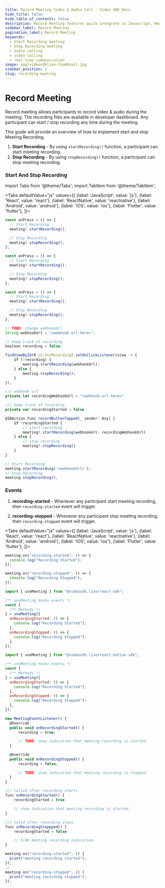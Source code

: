 ```yaml
---
title: Record Meeting Video & Audio Call - Video SDK Docs
hide_title: false
hide_table_of_contents: false
description: Record Meeting features quick integrate in Javascript, React JS, Android, IOS, React Native, Flutter with Video SDK to add live video & audio conferencing to your applications.
sidebar_label: Record Meeting
pagination_label: Record Meeting
keywords:
  - Start Recording meeting
  - Stop Recording meeting
  - audio calling
  - video calling
  - real-time communication
image: img/videosdklive-thumbnail.jpg
sidebar_position: 1
slug: recording-meeting
---
```


# Record Meeting

Record meeting allows participants to record video & audio during the meeting. The recording files are available in developer dashboard.
Any participant can start / stop recording any time during the meeting.

This guide will provide an overview of how to implement start and stop Meeting Recording.

1. **Start Recording** - By using `startRecording()` function, a participant can start meeting recording.
2. **Stop Recording** - By using `stopRecording()` function, a participant can stop meeting recording.

### Start And Stop Recording

import Tabs from '@theme/Tabs';
import TabItem from '@theme/TabItem';

<Tabs
defaultValue="js"
values={[
{label: 'JavaScript', value: 'js'},
{label: 'React', value: 'react'},
{label: 'ReactNative', value: 'reactnative'},
{label: 'Android', value: 'android'},
{label: 'IOS', value: 'ios'},
{label: 'Flutter', value: 'flutter'},
]}>
<TabItem value="js">

```js
const onPress = () => {
  // Start Recording
  meeting?.startRecording();

  // Stop Recording
  meeting?.stopRecording();
};
```

</TabItem>
<TabItem value="react">

```js
const onPress = () => {
  // Start Recording
  meeting?.startRecording();

  // Stop Recording
  meeting?.stopRecording();
};
```

</TabItem>
<TabItem value="reactnative">

```js
const onPress = () => {
  // Start Recording
  meeting?.startRecording();

  // Stop Recording
  meeting?.stopRecording();
};
```

</TabItem>
<TabItem value="android">

```js
// TODO: change webhookUrl
String webhookUrl = "<webhook-url-here>";

// keep track of recording
boolean recording = false;

findViewById(R.id.btnRecording).setOnClickListener(view -> {
    if (!recording) {
        meeting.startRecording(webhookUrl);
    } else {
        meeting.stopRecording();
    }
});
```

</TabItem>
<TabItem value="ios">

```js
/// webhook url
private let recordingWebhookUrl = "<webhook-url-here>"

/// keep track of recording
private var recordingStarted = false

@IBAction func recordButtonTapped(_ sender: Any) {
    if !recordingStarted {
        // start recording
        meeting?.startRecording(webhookUrl: recordingWebhookUrl)
    } else {
        // stop recording
        meeting?.stopRecording()
    }
}
```

</TabItem>
<TabItem value="flutter">

```js
// Start Recording
meeting.startRecording('<webhookUrl>');
// Stop Recording
meeting.stopRecording(),
```

</TabItem>
</Tabs>

### Events

1. **recording-started** - Whenever any participant start meeting recording, then `recording-started` event will trigger.

2. **recording-stopped** - Whenever any participant stop meeting recording, then `recording-stopped` event will trigger.

<Tabs
defaultValue="js"
values={[
{label: 'JavaScript', value: 'js'},
{label: 'React', value: 'react'},
{label: 'ReactNative', value: 'reactnative'},
{label: 'Android', value: 'android'},
{label: 'IOS', value: 'ios'},
{label: 'Flutter', value: 'flutter'},
]}>
<TabItem value="js">

```js
meeting.on("recording-started", () => {
  console.log("Recording Started");
});

meeting.on("recording-stopped", () => {
  console.log("Recording Stopped");
});
```

</TabItem>
<TabItem value="react">

```js
import { useMeeting } from "@videosdk.live/react-sdk";

/** useMeeting hooks events */
const {
  /** Methods */
} = useMeeting({
  onRecordingStarted: () => {
    console.log("Recording Started");
  },
  onRecordingStopped: () => {
    console.log("Recording Stopped");
  },
});
```

</TabItem>
<TabItem value="reactnative">

```js
import { useMeeting } from "@videosdk.live/react-native-sdk";

/** useMeeting hooks events */
const {
  /** Methods */
} = useMeeting({
  onRecordingStarted: () => {
    console.log("Recording Started");
  },
  onRecordingStopped: () => {
    console.log("Recording Stopped");
  },
});
```

</TabItem>
<TabItem value="android">

```js
new MeetingEventListener() {
  @Override
  public void onRecordingStarted() {
      recording = true;

      // TODO: show indication that meeting recording is started.
  }

  @Override
  public void onRecordingStopped() {
      recording = false;

      // TODO: show indication that meeting recording is stopped.
  }
}
```

</TabItem>
<TabItem value="ios">

```js
/// Called after recording starts
func onRecordingStarted() {
    recordingStarted = true

    // show indication that meeting recording is started.
}

/// Caled after recording stops
func onRecordingStoppped() {
    recordingStarted = false

    // hide meeting recording indication.
}
```

</TabItem>
<TabItem value="flutter">

```js
meeting.on("recording-started", () {
  print("meeting recording started");
});
//
meeting.on("recording-stopped", () {
  print("meeting recording stopped");
});
```

</TabItem>
</Tabs>
